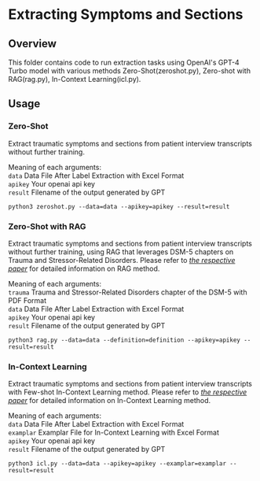 # Extracting Symptoms and Sections

## Overview

This folder contains code to run extraction tasks using OpenAI's GPT-4 Turbo model with various methods Zero-Shot(zeroshot.py), Zero-shot with RAG(rag.py), In-Context Learning(icl.py).

## Usage

### Zero-Shot

Extract traumatic symptoms and sections from patient interview transcripts without further training.

Meaning of each arguments:<br>
```data``` Data File After Label Extraction with Excel Format <br>
```apikey``` Your openai api key <br>
```result``` Filename of the output generated by GPT <br>
```
python3 zeroshot.py --data=data --apikey=apikey --result=result
```

### Zero-Shot with RAG

Extract traumatic symptoms and sections from patient interview transcripts without further training, using RAG that leverages DSM-5 chapters on Trauma and Stressor-Related Disorders.
Please refer to *[the respective paper](https://arxiv.org/abs/2005.11401)* for detailed information on RAG method.

Meaning of each arguments:<br>
```trauma``` Trauma and Stressor-Related Disorders chapter of the DSM-5 with PDF Format <br>
```data``` Data File After Label Extraction with Excel Format <br>
```apikey``` Your openai api key <br>
```result``` Filename of the output generated by GPT <br>
```
python3 rag.py --data=data --definition=definition --apikey=apikey --result=result
```

### In-Context Learning

Extract traumatic symptoms and sections from patient interview transcripts with Few-shot In-Context Learning method.
Please refer to *[the respective paper](https://arxiv.org/abs/2301.00234)* for detailed information on In-Context Learning method.

Meaning of each arguments:<br>
```data``` Data File After Label Extraction with Excel Format <br>
```examplar``` Examplar File for In-Context Learning with Excel Format <br>
```apikey``` Your openai api key <br>
```result``` Filename of the output generated by GPT <br>
```
python3 icl.py --data=data --apikey=apikey --examplar=examplar --result=result
```
